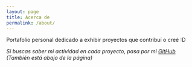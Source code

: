 ```yaml
---
layout: page
title: Acerca de
permalink: /about/
---
```


Portafolio personal dedicado a exhibir proyectos que contribuí o creé :D

_Si buscas saber mi actividad en cada proyecto, pasa por mi [GitHub](https://github.com/DieguinBombin) (También está abajo de la página)_
